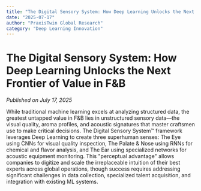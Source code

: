 ```yaml
---
title: "The Digital Sensory System: How Deep Learning Unlocks the Next Frontier of Value in F&B"
date: "2025-07-17"
author: "PraxisTwin Global Research"
category: "Deep Learning Innovation"
---
```


# The Digital Sensory System: How Deep Learning Unlocks the Next Frontier of Value in F&B

*Published on July 17, 2025*

While traditional machine learning excels at analyzing structured data, the greatest untapped value in F&B lies in unstructured sensory data—the visual quality, aroma profiles, and acoustic signatures that master craftsmen use to make critical decisions. The Digital Sensory System™ framework leverages Deep Learning to create three superhuman senses: The Eye using CNNs for visual quality inspection, The Palate & Nose using RNNs for chemical and flavor analysis, and The Ear using specialized networks for acoustic equipment monitoring. This "perceptual advantage" allows companies to digitize and scale the irreplaceable intuition of their best experts across global operations, though success requires addressing significant challenges in data collection, specialized talent acquisition, and integration with existing ML systems.
